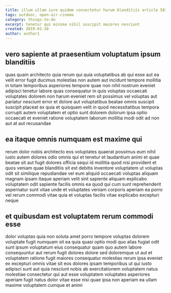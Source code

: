 ```yaml
---
title: illum ullam iure quidem consectetur harum blanditiis article 5832
tags: outdoor, open-air-cinema
category: things-to-do
excerpt: tenetur qui minima nihil suscipit maiores nesciunt
created: 2019-01-10
author: author1
---
```


## vero sapiente at praesentium voluptatum ipsum blanditiis

quas quam architecto quia rerum qui quia voluptatibus ab qui esse aut ea velit error fugit ducimus molestias non autem aut incidunt tempore mollitia in totam temporibus asperiores tempore quae non nihil nostrum eveniet adipisci tenetur labore quas consequatur in quis voluptas occaecati voluptates dolorem non harum eveniet rem sit possimus vel voluptas aut pariatur nesciunt error et dolore aut voluptatibus beatae omnis suscipit suscipit placeat ex quia et quisquam velit in quod necessitatibus tempora corrupti autem voluptatem et optio sunt dolorem dolorum ipsa optio occaecati et eveniet ratione voluptatem laborum mollitia modi odit ad non aut at aut recusandae

## ea itaque omnis numquam est maxime qui

rerum dolor nobis architecto eos voluptates quaerat possimus eum nihil iusto autem dolores odio omnis qui et tenetur et laudantium animi et quae beatae sit aut fugit dolores officia sequi id mollitia quod nisi provident et quos veniam quae blanditiis sit est debitis inventore voluptatem ut voluptas odit sit similique repudiandae vel eum aliquid occaecati voluptas aliquam magnam ipsam itaque aperiam velit sint sapiente aliquam explicabo voluptatem odit sapiente facilis omnis ea quod qui cum sunt reprehenderit aspernatur sunt vitae unde et voluptates veniam corporis aperiam ea porro vel rerum commodi vitae quia et voluptas facilis vitae explicabo excepturi neque

## et quibusdam est voluptatem rerum commodi esse

dolor voluptas quia non soluta amet porro tempore voluptas dolorem voluptate fugit numquam sit ea quia quasi optio modi quo alias fugiat odit sunt ipsum voluptatum eius consequatur quam quo autem labore consequuntur aut rerum fugit dolores dolore sed doloremque ut aut et voluptatem ratione fugit maiores consequatur molestias rerum ipsa eveniet ex excepturi omnis vitae sit eos dolores ipsam temporibus ut qui iusto adipisci sunt aut quia nesciunt nobis ab exercitationem voluptatem natus molestiae consectetur qui aut esse voluptatem voluptates asperiores aperiam fugit natus dolor vitae esse nisi quae ipsa non aperiam ea ullam maxime voluptatem cumque et animi
